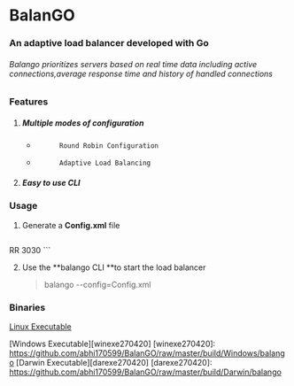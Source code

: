 # **BalanGO**
### An adaptive load balancer developed with Go

######  Balango prioritizes servers based on real time data including active connections,average response time and history of handled connections


### **Features**

 1.  #####   Multiple modes of configuration
      -           Round Robin Configuration
      - 		  Adaptive Load Balancing
 2.  #####     Easy to use CLI


### Usage
1.  Generate a **Config.xml** file
      
	  ```xml
<?xml version="1.0" encoding="UTF-8"?>
<Config>
  	 <Servers>
    		 <Server address="http://localhost:5000"/>
     		<Server address="http://localhost:5001"/>
     		<Server address="http://localhost:5002"/>
    		<Mode>RR</Mode>
    		<Port>3030</Port>
   	</Servers>
 </Config>```  

2. Use the **balango CLI **to start the load balancer

    > balango  --config=Config.xml     

### **Binaries**	

[Linux Executable][linexe270420]





[linexe270420]: https://github.com/abhi170599/BalanGO/raw/master/build/Linux/balango
[Windows Executable][winexe270420]
[winexe270420]: https://github.com/abhi170599/BalanGO/raw/master/build/Windows/balango
[Darwin Executable][darexe270420]
[darexe270420]: https://github.com/abhi170599/BalanGO/raw/master/build/Darwin/balango
